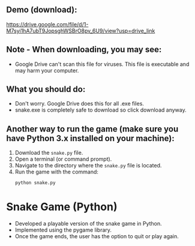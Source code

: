 ## Demo (download): 
https://drive.google.com/file/d/1-M7syi1hA7ubT9JopsghWSBrO8pv_6U9/view?usp=drive_link

## Note - When downloading, you may see: 
- Google Drive can't scan this file for viruses. This file is executable and may harm your computer.
## What you should do:
- Don't worry. Google Drive does this for all .exe files.
- snake.exe is completely safe to download so click download anyway.

## Another way to run the game (make sure you have Python 3.x installed on your machine):
1. Download the `snake.py` file.
2. Open a terminal (or command prompt).
3. Navigate to the directory where the `snake.py` file is located.
4. Run the game with the command:
   ```bash
   python snake.py

# Snake Game (Python)
- Developed a playable version of the snake game in Python.
- Implemented using the pygame library.
- Once the game ends, the user has the option to quit or play again.
